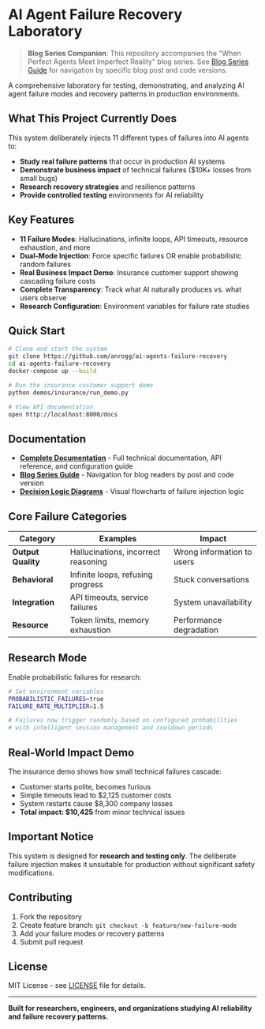 # AI Agent Failure Recovery Laboratory

> **Blog Series Companion**: This repository accompanies the "When Perfect Agents Meet Imperfect Reality" blog series. See [Blog Series Guide](docs/blog-series-guide.md) for navigation by specific blog post and code versions.

A comprehensive laboratory for testing, demonstrating, and analyzing AI agent failure modes and recovery patterns in production environments.

## What This Project Currently Does

This system deliberately injects 11 different types of failures into AI agents to:
- **Study real failure patterns** that occur in production AI systems
- **Demonstrate business impact** of technical failures ($10K+ losses from small bugs)
- **Research recovery strategies** and resilience patterns
- **Provide controlled testing** environments for AI reliability

## Key Features

- **11 Failure Modes**: Hallucinations, infinite loops, API timeouts, resource exhaustion, and more
- **Dual-Mode Injection**: Force specific failures OR enable probabilistic random failures
- **Real Business Impact Demo**: Insurance customer support showing cascading failure costs
- **Complete Transparency**: Track what AI naturally produces vs. what users observe
- **Research Configuration**: Environment variables for failure rate studies

## Quick Start

```bash
# Clone and start the system
git clone https://github.com/anrogg/ai-agents-failure-recovery
cd ai-agents-failure-recovery
docker-compose up --build

# Run the insurance customer support demo
python demos/insurance/run_demo.py

# View API documentation
open http://localhost:8000/docs
```

## Documentation

- **[Complete Documentation](docs/README-1.md)** - Full technical documentation, API reference, and configuration guide
- **[Blog Series Guide](docs/blog-series-guide.md)** - Navigation for blog readers by post and code version
- **[Decision Logic Diagrams](diagrams/)** - Visual flowcharts of failure injection logic

## Core Failure Categories

| Category | Examples | Impact |
|----------|----------|---------|
| **Output Quality** | Hallucinations, incorrect reasoning | Wrong information to users |
| **Behavioral** | Infinite loops, refusing progress | Stuck conversations |
| **Integration** | API timeouts, service failures | System unavailability |
| **Resource** | Token limits, memory exhaustion | Performance degradation |

## Research Mode

Enable probabilistic failures for research:

```bash
# Set environment variables
PROBABILISTIC_FAILURES=true
FAILURE_RATE_MULTIPLIER=1.5

# Failures now trigger randomly based on configured probabilities
# with intelligent session management and cooldown periods
```

## Real-World Impact Demo

The insurance demo shows how small technical failures cascade:
- Customer starts polite, becomes furious
- Simple timeouts lead to $2,125 customer costs
- System restarts cause $8,300 company losses
- **Total impact: $10,425** from minor technical issues

## Important Notice

This system is designed for **research and testing only**. The deliberate failure injection makes it unsuitable for production without significant safety modifications.

## Contributing

1. Fork the repository
2. Create feature branch: `git checkout -b feature/new-failure-mode`
3. Add your failure modes or recovery patterns
4. Submit pull request

## License

MIT License - see [LICENSE](LICENSE) file for details.

---

**Built for researchers, engineers, and organizations studying AI reliability and failure recovery patterns.**